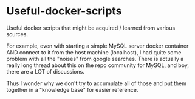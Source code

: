# Useful-docker-scripts
Useful docker scripts that might be acquired / learned from various sources. 

For example, even with starting a simple MySQL server docker container AND connect to it from the host machine (localhost), I had quite some problem with all the "noises" from google searches. There is actually a really long thread about this on the repo community for MySQL, and boy, there are a LOT of discussions. 

Thus I wonder why we don't try to accumulate all of those and put them together in a "knowledge base" for easier reference. 
